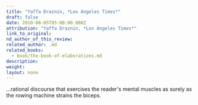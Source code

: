 ```yaml
---
title: "Yaffa Draznin, *Los Angeles Times*"
draft: false
date: 2010-08-05T05:00:00.000Z
attribution: "Yaffa Draznin, *Los Angeles Times*"
link_to_original:
nd_author_of_this_review:
related_author: .md
related_books:
  - book/the-book-of-elaborations.md
description:
weight:
layout: none
---
```

...rational discourse that exercises the reader's mental muscles as surely as the rowing machine strains the biceps.

